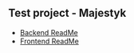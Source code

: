 ## Test project - <b>Majestyk</b>

- [Backend ReadMe](https://github.com/westlepor/test-project/blob/master/image_backend/README.md)
- [Frontend ReadMe](https://github.com/westlepor/test-project/blob/master/image_frontend/README.md)
